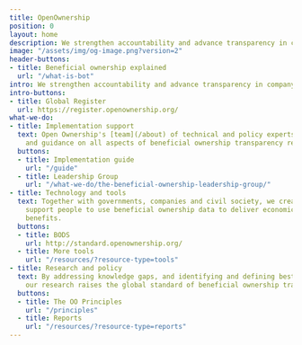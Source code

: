 ```yaml
---
title: OpenOwnership
position: 0
layout: home
description: We strengthen accountability and advance transparency in company ownership.
image: "/assets/img/og-image.png?version=2"
header-buttons:
- title: Beneficial ownership explained
  url: "/what-is-bot"
intro: We strengthen accountability and advance transparency in company ownership.
intro-buttons:
- title: Global Register
  url: https://register.openownership.org/
what-we-do:
- title: Implementation support
  text: Open Ownership's [team](/about) of technical and policy experts provides support
    and guidance on all aspects of beneficial ownership transparency reforms.
  buttons:
  - title: Implementation guide
    url: "/guide"
  - title: Leadership Group
    url: "/what-we-do/the-beneficial-ownership-leadership-group/"
- title: Technology and tools
  text: Together with governments, companies and civil society, we create tools and
    support people to use beneficial ownership data to deliver economic and social
    benefits.
  buttons:
  - title: BODS
    url: http://standard.openownership.org/
  - title: More tools
    url: "/resources/?resource-type=tools"
- title: Research and policy
  text: By addressing knowledge gaps, and identifying and defining best practice,
    our research raises the global standard of beneficial ownership transparency.
  buttons:
  - title: The OO Principles
    url: "/principles"
  - title: Reports
    url: "/resources/?resource-type=reports"
---
```


